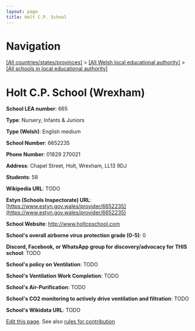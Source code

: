 ```yaml
---
layout: page
title: Holt C.P. School
---
```

# Navigation

[[All countries/states/provinces]](../../..) > [[All Welsh local educational authority]](../..) > [[All schools in local educational authority]](..)

# Holt C.P. School (Wrexham)

**School LEA number**: 665

**Type**: Nursery, Infants & Juniors

**Type (Welsh)**: English medium

**School Number**: 6652235

**Phone Number**: 01829 270021

**Address**: Chapel Street, Holt, Wrexham, LL13 9DJ

**Students**: 58

**Wikipedia URL**: TODO

**Estyn (Schools Inspectorate) URL**: [https://www.estyn.gov.wales/provider/6652235](https://www.estyn.gov.wales/provider/6652235)

**School Website**: http://www.holtcpschool.com

**School's overall airborne virus protection grade (0-5)**: 0

**Discord, Facebook, or WhatsApp group for discovery/advocacy for THIS school**: TODO

**School's policy on Ventilation**: TODO

**School's Ventilation Work Completion**: TODO

**School's Air-Purification**: TODO

**School's CO2 monitoring to actively drive ventilation and filtration**: TODO

**School's Wikidata URL**: TODO




[Edit this page](https://github.com/VentilationProject/Wales/edit/prif/./Wrexham/Holt_C.P._School.md). See also [rules for contribution](../../../contribution-rules/)